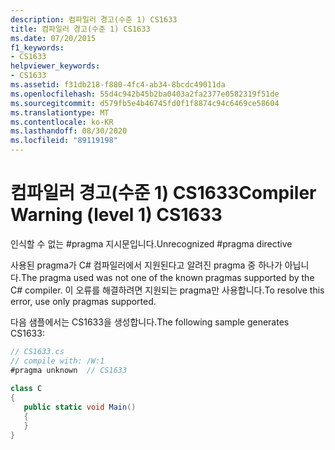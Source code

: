 ```yaml
---
description: 컴파일러 경고(수준 1) CS1633
title: 컴파일러 경고(수준 1) CS1633
ms.date: 07/20/2015
f1_keywords:
- CS1633
helpviewer_keywords:
- CS1633
ms.assetid: f31db218-f880-4fc4-ab34-8bcdc49011da
ms.openlocfilehash: 55d4c942b45b2ba0403a2fa2377e0582319f51de
ms.sourcegitcommit: d579fb5e4b46745fd0f1f8874c94c6469ce58604
ms.translationtype: MT
ms.contentlocale: ko-KR
ms.lasthandoff: 08/30/2020
ms.locfileid: "89119198"
---
```

# <a name="compiler-warning-level-1-cs1633"></a><span data-ttu-id="819d3-103">컴파일러 경고(수준 1) CS1633</span><span class="sxs-lookup"><span data-stu-id="819d3-103">Compiler Warning (level 1) CS1633</span></span>
<span data-ttu-id="819d3-104">인식할 수 없는 #pragma 지시문입니다.</span><span class="sxs-lookup"><span data-stu-id="819d3-104">Unrecognized #pragma directive</span></span>  
  
 <span data-ttu-id="819d3-105">사용된 pragma가 C# 컴파일러에서 지원된다고 알려진 pragma 중 하나가 아닙니다.</span><span class="sxs-lookup"><span data-stu-id="819d3-105">The pragma used was not one of the known pragmas supported by the C# compiler.</span></span> <span data-ttu-id="819d3-106">이 오류를 해결하려면 지원되는 pragma만 사용합니다.</span><span class="sxs-lookup"><span data-stu-id="819d3-106">To resolve this error, use only pragmas supported.</span></span>  
  
 <span data-ttu-id="819d3-107">다음 샘플에서는 CS1633을 생성합니다.</span><span class="sxs-lookup"><span data-stu-id="819d3-107">The following sample generates CS1633:</span></span>  
  
```csharp  
// CS1633.cs  
// compile with: /W:1  
#pragma unknown  // CS1633  
  
class C  
{  
   public static void Main()  
   {  
   }  
}  
```
